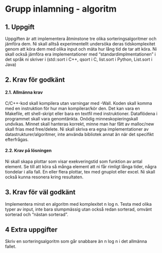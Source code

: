 # Grupp inlamning - algoritm
 
## 1. Uppgift
Uppgiften är att implementera åtminstone tre olika sorteringsalgoritmer och
jämföra dem. Ni skall alltså experimentellt undersöka deras tidskomplexitet
genom att köra dem med olika input och mäta hur lång tid de tar att köra.
Ni skall också jämföra era implementationer med “standardimplmentationen” i 
det språk ni skriver i (std::sort i C++, qsort i C, list.sort i Python,
List.sort i Java)

## 2. Krav för godkänt
#### 2.1. Allmänna krav
 C/C++-kod skall kompilera utan varningar med -Wall.
Koden skall komma med en instruktion för hur man kompilerar/kör den. Det
kan vara en Makefile, ett shell-skript eller bara en textfil med instruktioner.
 Dataflödena i programmet skall vara genomtänkta. 
 Onödig minneskopieringskall undvikas.
 Minnet skall hanteras korrekt, minne man har fått av malloc/new skall frias
med free/delete.
 Ni skall skriva era egna implementationer av datastrukturer/algoritmer, inte
använda bibliotek annat än när det specifikt efterfrågas.
#### 2.2. Krav på lösningen
 Ni skall skapa plottar som visar exekveringstid som funktion av antal element.
Se till att köra så många element att ni får rimligt långa tider, några tiondelar
i alla fall.
 En eller flera plottar, tex med gnuplot eller excel.
 Ni skall också kunna resonera kring resultaten.
## 3. Krav för väl godkänt
 Implementera minst en algoritm med komplexitet n log n. Testa med olika typer
av input, inte bara slumpmässig utan också redan sorterad, omvänt sorterad och
“nästan sorterad”.
## 4 Extra uppgifter
 Skriv en sorteringsalgoritm som går snabbare än n log n i det allmänna fallet.
